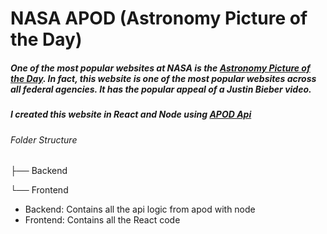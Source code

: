 # NASA APOD (Astronomy Picture of the Day)

##### One of the most popular websites at NASA is the [Astronomy Picture of the Day](https://apod.nasa.gov/apod/astropix.html). In fact, this website is one of the most popular websites across all federal agencies. It has the popular appeal of a Justin Bieber video.

##### I created this website in React and Node using [APOD Api](https://github.com/nasa/apod-api)

###### Folder Structure

├── Backend

└── Frontend

- Backend: Contains all the api logic from apod with node
- Frontend: Contains all the React code
